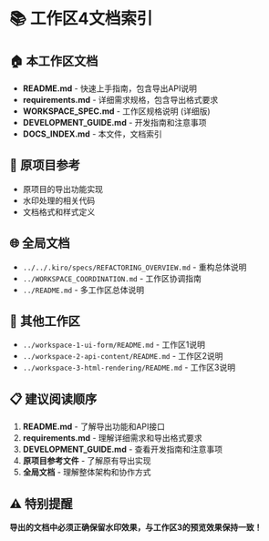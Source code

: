# 📚 工作区4文档索引

## 🏠 本工作区文档
- **README.md** - 快速上手指南，包含导出API说明
- **requirements.md** - 详细需求规格，包含导出格式要求
- **WORKSPACE_SPEC.md** - 工作区规格说明 (详细版)
- **DEVELOPMENT_GUIDE.md** - 开发指南和注意事项
- **DOCS_INDEX.md** - 本文件，文档索引

## 🔗 原项目参考
- 原项目的导出功能实现
- 水印处理的相关代码
- 文档格式和样式定义

## 🌐 全局文档
- `../../.kiro/specs/REFACTORING_OVERVIEW.md` - 重构总体说明
- `../WORKSPACE_COORDINATION.md` - 工作区协调指南
- `../README.md` - 多工作区总体说明

## 🤝 其他工作区
- `../workspace-1-ui-form/README.md` - 工作区1说明
- `../workspace-2-api-content/README.md` - 工作区2说明  
- `../workspace-3-html-rendering/README.md` - 工作区3说明

## 📋 建议阅读顺序
1. **README.md** - 了解导出功能和API接口
2. **requirements.md** - 理解详细需求和导出格式要求
3. **DEVELOPMENT_GUIDE.md** - 查看开发指南和注意事项
4. **原项目参考文件** - 了解原有导出实现
5. **全局文档** - 理解整体架构和协作方式

## ⚠️ 特别提醒
**导出的文档中必须正确保留水印效果，与工作区3的预览效果保持一致！**